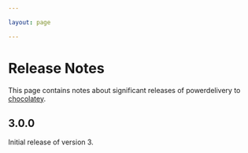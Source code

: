 ```yaml
---

layout: page

---
```


# Release Notes

This page contains notes about significant releases of powerdelivery to [chocolatey](https://chocolatey.org/packages/powerdelivery3). 

## 3.0.0

Initial release of version 3.